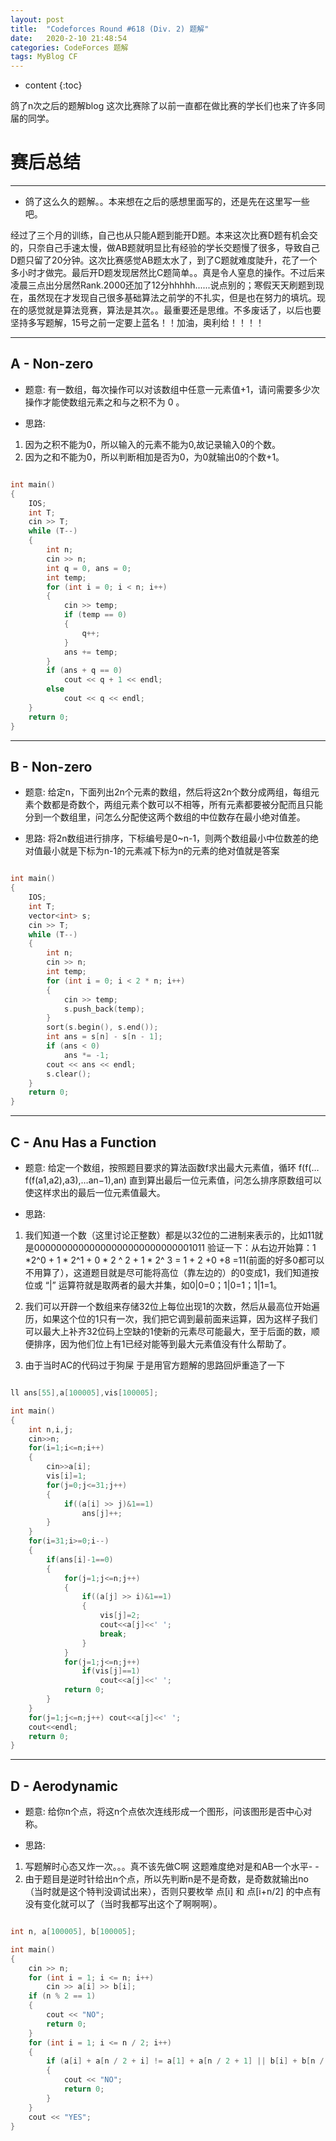 ```yaml
---
layout: post
title:  "Codeforces Round #618 (Div. 2) 题解"
date:   2020-2-10 21:48:54
categories: CodeForces 题解
tags: MyBlog CF 
---
```


* content
{:toc}

鸽了n次之后的题解blog 这次比赛除了以前一直都在做比赛的学长们也来了许多同届的同学。






# 赛后总结

---

* 鸽了这么久的题解。。本来想在之后的感想里面写的，还是先在这里写一些吧。

经过了三个月的训练，自己也从只能A题到能开D题。本来这次比赛D题有机会交的，只奈自己手速太慢，做AB题就明显比有经验的学长交题慢了很多，导致自己D题只留了20分钟。这次比赛感觉AB题太水了，到了C题就难度陡升，花了一个多小时才做完。最后开D题发现居然比C题简单。。真是令人窒息的操作。不过后来凌晨三点出分居然Rank.2000还加了12分hhhhh......说点别的；寒假天天刷题到现在，虽然现在才发现自己很多基础算法之前学的不扎实，但是也在努力的填坑。现在的感觉就是算法竞赛，算法是其次。。最重要还是思维。不多废话了，以后也要坚持多写题解，15号之前一定要上蓝名！！加油，奥利给！！！！

---


## A - Non-zero

* 题意:
有一数组，每次操作可以对该数组中任意一元素值+1，请问需要多少次操作才能使数组元素之和与之积不为 0 。

* 思路:
1. 因为之积不能为0，所以输入的元素不能为0,故记录输入0的个数。
2. 因为之和不能为0，所以判断相加是否为0，为0就输出0的个数+1。

```c++

int main()
{
	IOS;
	int T;
	cin >> T;
	while (T--)
	{
		int n;
		cin >> n;
		int q = 0, ans = 0;
		int temp;
		for (int i = 0; i < n; i++)
		{
			cin >> temp;
			if (temp == 0)
			{
				q++;
			}
			ans += temp;
		}
		if (ans + q == 0)
			cout << q + 1 << endl;
		else
			cout << q << endl;
	}
	return 0;
}

```

---

## B - Non-zero

* 题意:
给定n，下面列出2n个元素的数组，然后将这2n个数分成两组，每组元素个数都是奇数个，两组元素个数可以不相等，所有元素都要被分配而且只能分到一个数组里，问怎么分配使这两个数组的中位数存在最小绝对值差。

* 思路:
将2n数组进行排序，下标编号是0~n-1，则两个数组最小中位数差的绝对值最小就是下标为n-1的元素减下标为n的元素的绝对值就是答案

```c++

int main()
{
	IOS;
	int T;
	vector<int> s;
	cin >> T;
	while (T--)
	{
		int n;
		cin >> n;
		int temp;
		for (int i = 0; i < 2 * n; i++)
		{
			cin >> temp;
			s.push_back(temp);
		}
		sort(s.begin(), s.end());
		int ans = s[n] - s[n - 1];
		if (ans < 0)
			ans *= -1;
		cout << ans << endl;
		s.clear();
	}
	return 0;
}

```

---

## C - Anu Has a Function

* 题意:
给定一个数组，按照题目要求的算法函数f求出最大元素值，循环 f(f(…f(f(a1,a2),a3),…an−1),an) 直到算出最后一位元素值，问怎么排序原数组可以使这样求出的最后一位元素值最大。

* 思路:

1. 我们知道一个数（这里讨论正整数）都是以32位的二进制来表示的，比如11就是00000000000000000000000000001011 验证一下：从右边开始算：1 *2^0 + 1 * 2^1 + 0 * 2 ^ 2 + 1 * 2^ 3 = 1 + 2 +0 +8 =11(前面的好多0都可以不用算了），这道题目就是尽可能将高位（靠左边的）的0变成1，我们知道按位或 “\|” 运算符就是取两者的最大并集，如0\|0=0；1\|0=1；1\|1=1。

2. 我们可以开辟一个数组来存储32位上每位出现1的次数，然后从最高位开始遍历，如果这个位的1只有一次，我们把它调到最前面来运算，因为这样子我们可以最大上补齐32位码上空缺的1使新的元素尽可能最大，至于后面的数，顺便排序，因为他们位上有1已经对能等到最大元素值没有什么帮助了。

3. 由于当时AC的代码过于狗屎 于是用官方题解的思路回炉重造了一下

```c++

ll ans[55],a[100005],vis[100005];

int main()
{
	int n,i,j;
	cin>>n;
	for(i=1;i<=n;i++)
	{
		cin>>a[i];
		vis[i]=1;
		for(j=0;j<=31;j++)
		{
			if((a[i] >> j)&1==1)
				ans[j]++;
		}
	} 
	for(i=31;i>=0;i--)
	{
		if(ans[i]-1==0)
		{
			for(j=1;j<=n;j++)
			{
				if((a[j] >> i)&1==1)
				{
					vis[j]=2;
					cout<<a[j]<<' ';
					break;
				}		
			}
			for(j=1;j<=n;j++)
				if(vis[j]==1)
					cout<<a[j]<<' ';
			return 0;
		}
	}
	for(j=1;j<=n;j++) cout<<a[j]<<' ';
	cout<<endl;
	return 0; 
}

```

---

## D - Aerodynamic

* 题意:
给你n个点，将这n个点依次连线形成一个图形，问该图形是否中心对称。

* 思路:
1. 写题解时心态又炸一次。。。真不该先做C啊 这题难度绝对是和AB一个水平- -
2. 由于题目是逆时针给出n个点，所以先判断n是不是奇数，是奇数就输出no（当时就是这个特判没调试出来），否则只要枚举 点[i] 和 点[i+n/2] 的中点有没有变化就可以了（当时我都写出这个了啊啊啊）。

```c++

int n, a[100005], b[100005];

int main()
{
	cin >> n;
	for (int i = 1; i <= n; i++)
		cin >> a[i] >> b[i];
	if (n % 2 == 1)
	{
		cout << "NO";
		return 0;
	}
	for (int i = 1; i <= n / 2; i++)
	{
		if (a[i] + a[n / 2 + i] != a[1] + a[n / 2 + 1] || b[i] + b[n / 2 + i] != b[1] + b[n / 2 + 1])
		{
			cout << "NO";
			return 0;
		}
	}
	cout << "YES";
}

```